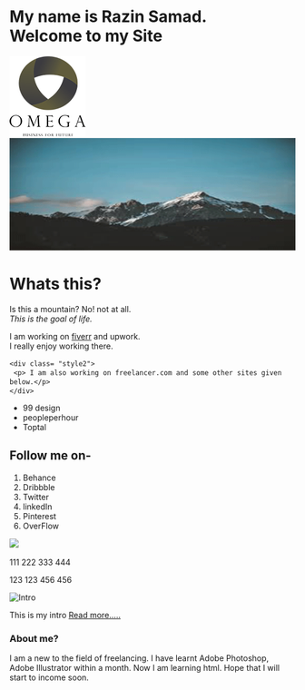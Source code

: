 
<html> 

<head>
<title>   FreealncerRazin.com </title>

<link rel="stylesheet" type="text/css" href="style.css">

</head>

<body> 


<h1 class="heading1">My name is Razin Samad.</br> Welcome to my Site</h1>

<div class="logo"> 
    <img src="logo.png" alt="Logo Image" />	  
</div>

 <div class="intro">
    <div class="intro_image ">
	   <img src="mountain1.png"/>
	</div>
       <div class="intro_text">
         <h1>Whats this?</h1>
		 <p>Is this a mountain? No! not at all.</br><i>This is the goal of life.</i></p>
       </div>
   
 </div> 
   
   <div class="stg">
   <p>
    I am working on <a href="">fiverr</a> and upwork.</br>I really enjoy working there.
   </p> 
   </div>



 

    <div class= "style2">
     <p> I am also working on freelancer.com and some other sites given below.</p>
    </div>
<div>
<ul>
<li>99 design  </li>
<li>peopleperhour</li>
<li>Toptal</li>
</ul>
</div> 

<!---  Heading2 --->
<div class="heading2">
<h2>Follow me on-</h2>
</div>
<div>
<ol>
<li> Behance</li>
<li>Dribbble</li>
<li>Twitter</li>
<li> linkedIn</li>
<li> Pinterest</li>
<li>OverFlow</li>
</ol>
</div>


</div>
   <div class="services">
     <div class="service1"> 
	       <img src="phone.png"/> 
		   <p> 111 222 333 444</p>
		   <p> 123 123 456 456</p>
	 </div>
     <div class="service2"></div>
	 <div class="service3"></div>
     <div class="service4"></div>
  </div >
</div>
	


<div class="intro">
  <img src=".png" alt="Intro" />
    <p class="intro1"> This is my intro <a href="https://www.w3schools.com/tags/tag_input.asp">Read more.....</a></p> 
	</p>
</div>

<div class="content-area">
</div>

<div class="ending">
</div>


<h3>About me?</h3>

<p>I am a new to the field of freelancing.
 I have learnt Adobe Photoshop, Adobe Illustrator within a month.
 Now I am learning html. Hope that I will start to income soon.
</p>


 </body>



</html>
